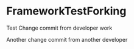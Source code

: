 # FrameworkTestForking
Test
Change commit from developer work

Another change commit from another developer
